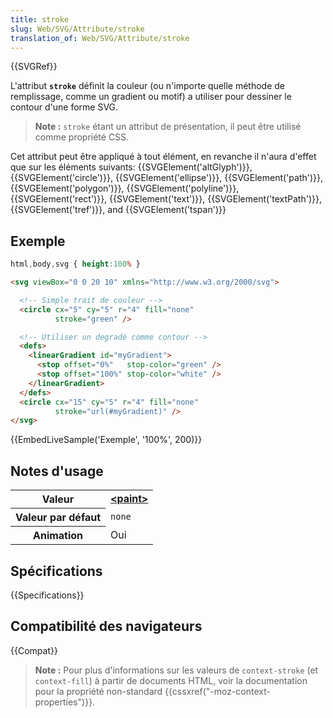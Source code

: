 ```yaml
---
title: stroke
slug: Web/SVG/Attribute/stroke
translation_of: Web/SVG/Attribute/stroke
---
```


{{SVGRef}}

L'attribut **`stroke`** définit la couleur (ou n'importe quelle méthode de remplissage, comme un gradient ou motif) a utiliser pour dessiner le contour d'une forme SVG.

> **Note :** `stroke` étant un attribut de présentation, il peut être utilisé comme propriété CSS.

Cet attribut peut être appliqué à tout élément, en revanche il n'aura d'effet que sur les éléments suivants: {{SVGElement('altGlyph')}}, {{SVGElement('circle')}}, {{SVGElement('ellipse')}}, {{SVGElement('path')}}, {{SVGElement('polygon')}}, {{SVGElement('polyline')}}, {{SVGElement('rect')}}, {{SVGElement('text')}}, {{SVGElement('textPath')}}, {{SVGElement('tref')}}, and {{SVGElement('tspan')}}

## Exemple

```css hidden
html,body,svg { height:100% }
```

```html
<svg viewBox="0 0 20 10" xmlns="http://www.w3.org/2000/svg">

  <!-- Simple trait de couleur -->
  <circle cx="5" cy="5" r="4" fill="none"
          stroke="green" />

  <!-- Utiliser un degradé comme contour -->
  <defs>
    <linearGradient id="myGradient">
      <stop offset="0%"   stop-color="green" />
      <stop offset="100%" stop-color="white" />
    </linearGradient>
  </defs>
  <circle cx="15" cy="5" r="4" fill="none"
          stroke="url(#myGradient)" />
</svg>
```

{{EmbedLiveSample('Exemple', '100%', 200)}}

## Notes d'usage

<table class="standard-table">
  <tbody>
    <tr>
      <th scope="row">Valeur</th>
      <td>
        <strong
          ><a href="/docs/Web/SVG/Content_type#Paint">&#x3C;paint></a></strong
        >
      </td>
    </tr>
    <tr>
      <th scope="row">Valeur par défaut</th>
      <td><code>none</code></td>
    </tr>
    <tr>
      <th scope="row">Animation</th>
      <td>Oui</td>
    </tr>
  </tbody>
</table>

## Spécifications

{{Specifications}}

## Compatibilité des navigateurs

{{Compat}}

> **Note :** Pour plus d'informations sur les valeurs de `context-stroke` (et `context-fill`) à partir de documents HTML, voir la documentation pour la propriété non-standard {{cssxref("-moz-context-properties")}}.
